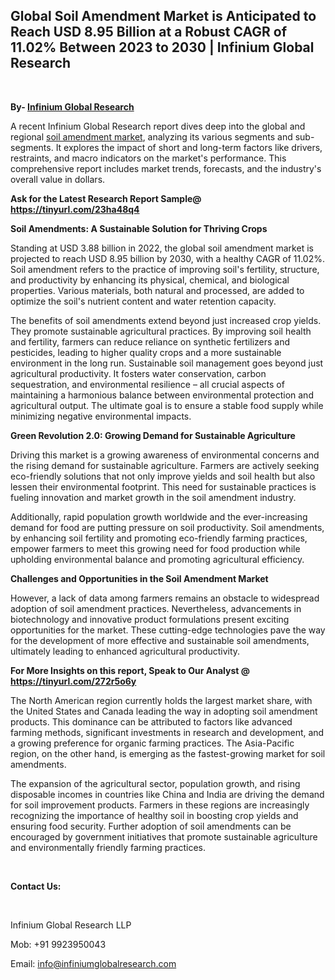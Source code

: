 <h2><strong>Global Soil Amendment Market is Anticipated to Reach USD 8.95 Billion at a Robust CAGR of 11.02% Between 2023 to 2030 | Infinium Global Research</strong></h2>
<p>&nbsp;</p>
<p><strong>By- </strong><a href="https://www.infiniumglobalresearch.com"><strong>Infinium Global Research</strong></a></p>
<p>A recent Infinium Global Research report dives deep into the global and regional <a href="https://www.infiniumglobalresearch.com/market-reports/global-soil-amendment-market">soil amendment market</a>, analyzing its various segments and sub-segments. It explores the impact of short and long-term factors like drivers, restraints, and macro indicators on the market's performance. This comprehensive report includes market trends, forecasts, and the industry's overall value in dollars.</p>
<p><strong>Ask for the Latest Research Report Sample@ </strong><a href="https://tinyurl.com/23ha48q4"><strong>https://tinyurl.com/23ha48q4</strong></a></p>
<p><strong>Soil Amendments: A Sustainable Solution for Thriving Crops</strong></p>
<p>Standing at USD 3.88 billion in 2022, the global soil amendment market is projected to reach USD 8.95 billion by 2030, with a healthy CAGR of 11.02%. Soil amendment refers to the practice of improving soil's fertility, structure, and productivity by enhancing its physical, chemical, and biological properties. Various materials, both natural and processed, are added to optimize the soil's nutrient content and water retention capacity.</p>
<p>The benefits of soil amendments extend beyond just increased crop yields. They promote sustainable agricultural practices. By improving soil health and fertility, farmers can reduce reliance on synthetic fertilizers and pesticides, leading to higher quality crops and a more sustainable environment in the long run. Sustainable soil management goes beyond just agricultural productivity. It fosters water conservation, carbon sequestration, and environmental resilience &ndash; all crucial aspects of maintaining a harmonious balance between environmental protection and agricultural output. The ultimate goal is to ensure a stable food supply while minimizing negative environmental impacts.</p>
<p><strong>Green Revolution 2.0: Growing Demand for Sustainable Agriculture</strong></p>
<p>Driving this market is a growing awareness of environmental concerns and the rising demand for sustainable agriculture. Farmers are actively seeking eco-friendly solutions that not only improve yields and soil health but also lessen their environmental footprint. This need for sustainable practices is fueling innovation and market growth in the soil amendment industry.</p>
<p>Additionally, rapid population growth worldwide and the ever-increasing demand for food are putting pressure on soil productivity. Soil amendments, by enhancing soil fertility and promoting eco-friendly farming practices, empower farmers to meet this growing need for food production while upholding environmental balance and promoting agricultural efficiency.</p>
<p><strong>Challenges and Opportunities in the Soil Amendment Market</strong></p>
<p>However, a lack of data among farmers remains an obstacle to widespread adoption of soil amendment practices. Nevertheless, advancements in biotechnology and innovative product formulations present exciting opportunities for the market. These cutting-edge technologies pave the way for the development of more effective and sustainable soil amendments, ultimately leading to enhanced agricultural productivity.</p>
<p><strong>For More Insights on this report, Speak to Our Analyst @ </strong><a href="https://tinyurl.com/272r5o6y"><strong>https://tinyurl.com/272r5o6y</strong></a></p>
<p>The North American region currently holds the largest market share, with the United States and Canada leading the way in adopting soil amendment products. This dominance can be attributed to factors like advanced farming methods, significant investments in research and development, and a growing preference for organic farming practices. The Asia-Pacific region, on the other hand, is emerging as the fastest-growing market for soil amendments.</p>
<p>The expansion of the agricultural sector, population growth, and rising disposable incomes in countries like China and India are driving the demand for soil improvement products. Farmers in these regions are increasingly recognizing the importance of healthy soil in boosting crop yields and ensuring food security. Further adoption of soil amendments can be encouraged by government initiatives that promote sustainable agriculture and environmentally friendly farming practices.</p>
<p>&nbsp;</p>
<p><strong>Contact Us:</strong></p>
<p>&nbsp;</p>
<p>Infinium Global Research LLP</p>
<p>Mob: +91 9923950043</p>
<p>Email: <a href="mailto:info@infiniumglobalresearch.com">info@infiniumglobalresearch.com</a></p>